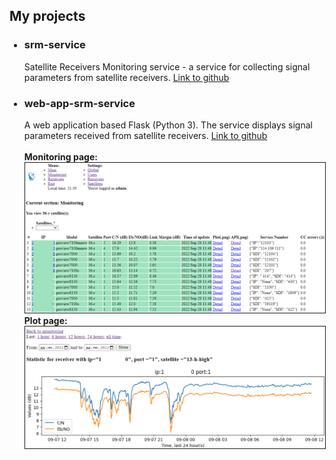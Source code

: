 <h2>My projects</h2>
<ul>
<h3><li>srm-service</li></h3>

Satellite Receivers Monitoring service - a service for collecting signal parameters from satellite receivers.
<a href="https://github.com/dmshch/srm-service">Link to github</a>
<br>
<h3><li>web-app-srm-service</li></h3>

A web application based Flask (Python 3). The service displays signal parameters received from satellite receivers. 
<a href="https://github.com/dmshch/web-app-srm-service">Link to github</a>
<br>
<br>
<b>Monitoring page:</b>
<img border="1" src="https://github.com/dmshch/dmshch.github.io/blob/main/screen/monitoring.PNG?raw=true" alt="Monitoring page" >
<br>
<b>Plot page:</b>
<img border="1" src="https://github.com/dmshch/dmshch.github.io/blob/main/screen/plot.PNG?raw=true" alt="Plot page">
</ul>
